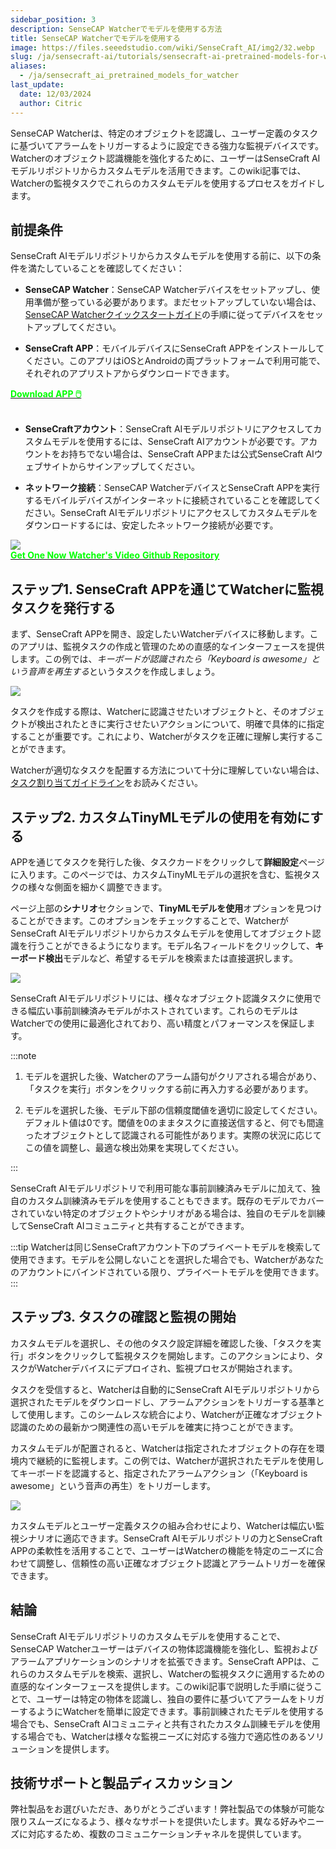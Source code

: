 ```yaml
---
sidebar_position: 3
description: SenseCAP Watcherでモデルを使用する方法
title: SenseCAP Watcherでモデルを使用する
image: https://files.seeedstudio.com/wiki/SenseCraft_AI/img2/32.webp
slug: /ja/sensecraft-ai/tutorials/sensecraft-ai-pretrained-models-for-watcher
aliases:
  - /ja/sensecraft_ai_pretrained_models_for_watcher
last_update:
  date: 12/03/2024
  author: Citric
---
```


SenseCAP Watcherは、特定のオブジェクトを認識し、ユーザー定義のタスクに基づいてアラームをトリガーするように設定できる強力な監視デバイスです。Watcherのオブジェクト認識機能を強化するために、ユーザーはSenseCraft AIモデルリポジトリからカスタムモデルを活用できます。このwiki記事では、Watcherの監視タスクでこれらのカスタムモデルを使用するプロセスをガイドします。

## 前提条件

SenseCraft AIモデルリポジトリからカスタムモデルを使用する前に、以下の条件を満たしていることを確認してください：

- **SenseCAP Watcher**：SenseCAP Watcherデバイスをセットアップし、使用準備が整っている必要があります。まだセットアップしていない場合は、[SenseCAP Watcherクイックスタートガイド](https://wiki.seeedstudio.com/ja/getting_started_with_watcher/)の手順に従ってデバイスをセットアップしてください。

- **SenseCraft APP**：モバイルデバイスにSenseCraft APPをインストールしてください。このアプリはiOSとAndroidの両プラットフォームで利用可能で、それぞれのアプリストアからダウンロードできます。

<div class="get_one_now_container" style={{textAlign: 'center'}}>
    <a class="get_one_now_item" href="https://sensecraft-app-download.seeed.cc" target="_blank" rel="noopener noreferrer">
            <strong><span><font color={'FFFFFF'} size={"4"}> Download APP 🖱️</font></span></strong>
    </a>
</div>

<br />

- **SenseCraftアカウント**：SenseCraft AIモデルリポジトリにアクセスしてカスタムモデルを使用するには、SenseCraft AIアカウントが必要です。アカウントをお持ちでない場合は、SenseCraft APPまたは公式SenseCraft AIウェブサイトからサインアップしてください。

- **ネットワーク接続**：SenseCAP WatcherデバイスとSenseCraft APPを実行するモバイルデバイスがインターネットに接続されていることを確認してください。SenseCraft AIモデルリポジトリにアクセスしてカスタムモデルをダウンロードするには、安定したネットワーク接続が必要です。

<div style={{textAlign:'center'}}><img src="https://files.seeedstudio.com/wiki/watcher_getting_started/watcherKS.jpg" style={{width:1000, height:'auto'}}/></div>

<div class="get_one_now_container" style={{textAlign: 'center'}}>
    <a class="get_one_now_item" href="https://www.seeedstudio.com/SenseCAP-Watcher-W1-A-p-5979.html" target="_blank">
            <strong><span><font color={'FFFFFF'} size={"4"}> Get One Now</font></span></strong>
    </a>
    <a class="get_one_now_item" href="https://www.youtube.com/watch?v=ny22Z0cAIqE" target="_blank" rel="noopener noreferrer">
            <strong><span><font color={'FFFFFF'} size={"4"}> Watcher's Video</font></span></strong>
    </a>
    <a class="get_one_now_item" href="https://github.com/Seeed-Studio/OSHW-SenseCAP-Watcher" target="_blank" rel="noopener noreferrer">
            <strong><span><font color={'FFFFFF'} size={"4"}> Github Repository</font></span></strong>
    </a>
</div>

## ステップ1. SenseCraft APPを通じてWatcherに監視タスクを発行する

まず、SenseCraft APPを開き、設定したいWatcherデバイスに移動します。このアプリは、監視タスクの作成と管理のための直感的なインターフェースを提供します。この例では、*キーボードが認識されたら「Keyboard is awesome」という音声を再生する*というタスクを作成しましょう。

<div style={{textAlign:'center'}}><img src="https://files.seeedstudio.com/wiki/SenseCraft_AI/img2/31.png" style={{width:250, height:'auto'}}/></div>

タスクを作成する際は、Watcherに認識させたいオブジェクトと、そのオブジェクトが検出されたときに実行させたいアクションについて、明確で具体的に指定することが重要です。これにより、Watcherがタスクを正確に理解し実行することができます。

Watcherが適切なタスクを配置する方法について十分に理解していない場合は、[タスク割り当てガイドライン](https://wiki.seeedstudio.com/ja/getting_started_with_watcher_task/)をお読みください。

## ステップ2. カスタムTinyMLモデルの使用を有効にする

APPを通じてタスクを発行した後、タスクカードをクリックして**詳細設定**ページに入ります。このページでは、カスタムTinyMLモデルの選択を含む、監視タスクの様々な側面を細かく調整できます。

ページ上部の**シナリオ**セクションで、**TinyMLモデルを使用**オプションを見つけることができます。このオプションをチェックすることで、WatcherがSenseCraft AIモデルリポジトリからカスタムモデルを使用してオブジェクト認識を行うことができるようになります。モデル名フィールドをクリックして、**キーボード検出**モデルなど、希望するモデルを検索または直接選択します。

<div style={{textAlign:'center'}}><img src="https://files.seeedstudio.com/wiki/SenseCraft_AI/img2/32.png" style={{width:1000, height:'auto'}}/></div>

SenseCraft AIモデルリポジトリには、様々なオブジェクト認識タスクに使用できる幅広い事前訓練済みモデルがホストされています。これらのモデルはWatcherでの使用に最適化されており、高い精度とパフォーマンスを保証します。

:::note

1. モデルを選択した後、Watcherのアラーム語句がクリアされる場合があり、「タスクを実行」ボタンをクリックする前に再入力する必要があります。

2. モデルを選択した後、モデル下部の信頼度閾値を適切に設定してください。デフォルト値は0です。閾値を0のままタスクに直接送信すると、何でも間違ったオブジェクトとして認識される可能性があります。実際の状況に応じてこの値を調整し、最適な検出効果を実現してください。

:::

SenseCraft AIモデルリポジトリで利用可能な事前訓練済みモデルに加えて、独自のカスタム訓練済みモデルを使用することもできます。既存のモデルでカバーされていない特定のオブジェクトやシナリオがある場合は、独自のモデルを訓練してSenseCraft AIコミュニティと共有することができます。

:::tip
Watcherは同じSenseCraftアカウント下のプライベートモデルを検索して使用できます。モデルを公開しないことを選択した場合でも、Watcherがあなたのアカウントにバインドされている限り、プライベートモデルを使用できます。
:::

## ステップ3. タスクの確認と監視の開始

カスタムモデルを選択し、その他のタスク設定詳細を確認した後、「タスクを実行」ボタンをクリックして監視タスクを開始します。このアクションにより、タスクがWatcherデバイスにデプロイされ、監視プロセスが開始されます。

タスクを受信すると、Watcherは自動的にSenseCraft AIモデルリポジトリから選択されたモデルをダウンロードし、アラームアクションをトリガーする基準として使用します。このシームレスな統合により、Watcherが正確なオブジェクト認識のための最新かつ関連性の高いモデルを確実に持つことができます。

カスタムモデルが配置されると、Watcherは指定されたオブジェクトの存在を環境内で継続的に監視します。この例では、Watcherが選択されたモデルを使用してキーボードを認識すると、指定されたアラームアクション（「Keyboard is awesome」という音声の再生）をトリガーします。

<div style={{textAlign:'center'}}><img src="https://files.seeedstudio.com/wiki/SenseCraft_AI/img2/33.png" style={{width:600, height:'auto'}}/></div>

カスタムモデルとユーザー定義タスクの組み合わせにより、Watcherは幅広い監視シナリオに適応できます。SenseCraft AIモデルリポジトリの力とSenseCraft APPの柔軟性を活用することで、ユーザーはWatcherの機能を特定のニーズに合わせて調整し、信頼性の高い正確なオブジェクト認識とアラームトリガーを確保できます。

## 結論

SenseCraft AIモデルリポジトリのカスタムモデルを使用することで、SenseCAP Watcherユーザーはデバイスの物体認識機能を強化し、監視およびアラームアプリケーションのシナリオを拡張できます。SenseCraft APPは、これらのカスタムモデルを検索、選択し、Watcherの監視タスクに適用するための直感的なインターフェースを提供します。このwiki記事で説明した手順に従うことで、ユーザーは特定の物体を認識し、独自の要件に基づいてアラームをトリガーするようにWatcherを簡単に設定できます。事前訓練されたモデルを使用する場合でも、SenseCraft AIコミュニティと共有されたカスタム訓練モデルを使用する場合でも、Watcherは様々な監視ニーズに対応する強力で適応性のあるソリューションを提供します。

## 技術サポートと製品ディスカッション

弊社製品をお選びいただき、ありがとうございます！弊社製品での体験が可能な限りスムーズになるよう、様々なサポートを提供いたします。異なる好みやニーズに対応するため、複数のコミュニケーションチャネルを提供しています。

<div class="button_tech_support_container">
<a href="https://discord.com/invite/QqMgVwHT3X" class="button_tech_support_sensecap"></a>
<a href="https://support.sensecapmx.com/portal/en/home" class="button_tech_support_sensecap3"></a>
</div>

<div class="button_tech_support_container">
<a href="mailto:support@sensecapmx.com" class="button_tech_support_sensecap2"></a>
<a href="https://github.com/Seeed-Studio/wiki-documents/discussions/69" class="button_discussion"></a>
</div>
